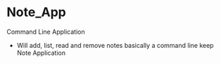 # Note_App
Command Line Application
- Will add, list, read and remove notes basically a command line keep Note Application
